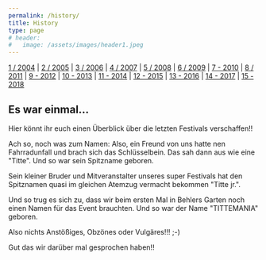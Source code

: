 ```yaml
---
permalink: /history/
title: History
type: page
# header:
#   image: /assets/images/header1.jpeg
---
```


[1 / 2004](/history/2004) | [2 / 2005](/history/2005) | [3 / 2006](/history/2006) | [4 / 2007](/history/2007) | [5 / 2008](/history/2008) | [6 / 2009](/history/2009) | [7 - 2010](/history/2010) | [8 / 2011](/history/2011) | [9 - 2012](/history/2012) | [10 - 2013](/history/2013) | [11 - 2014](/history/2014) | [12 - 2015](/history/2015) | [13 - 2016](/history/2016) | [14 - 2017](/history/2017) | [15 - 2018](/history/2018)

## Es war einmal...

Hier könnt ihr euch einen Überblick über die letzten Festivals verschaffen!!

Ach so, noch was zum Namen:
Also, ein Freund von uns hatte nen Fahrradunfall und brach sich das Schlüsselbein. Das sah dann aus wie eine "Titte". Und so war sein Spitzname geboren.

Sein kleiner Bruder und Mitveranstalter unseres super Festivals hat den Spitznamen quasi im gleichen Atemzug vermacht bekommen "Titte jr.".

Und so trug es sich zu, dass wir beim ersten Mal in Behlers Garten noch einen Namen für das Event brauchten. Und so war der Name "TITTEMANIA" geboren.

Also nichts Anstößiges, Obzönes oder Vulgäres!!! ;-)

Gut das wir darüber mal gesprochen haben!!

